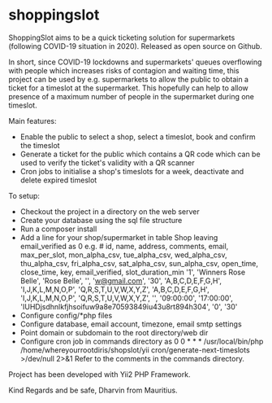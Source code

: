 # shoppingslot
ShoppingSlot aims to be a quick ticketing solution for supermarkets (following COVID-19 situation in 2020).
Released as open source on Github.

In short, since COVID-19 lockdowns and supermarkets' queues overflowing with people which increases risks of contagion and waiting time, this project can be used by e.g. supermarkets to allow the public to obtain a ticket for a timeslot at the supermarket. This hopefully can help to allow presence of a maximum number of people in the supermarket during one timeslot.

Main features:
- Enable the public to select a shop, select a timeslot, book and confirm the timeslot
- Generate a ticket for the public which contains a QR code which can be used to verify the ticket's validity with a QR scanner
- Cron jobs to initialise a shop's timeslots for a week, deactivate and delete expired timeslot

To setup:
- Checkout the project in a directory on the web server
- Create your database using the sql file structure
- Run a composer install
- Add a line for your shop/supermarket in table Shop leaving email_verified as 0
e.g. # id, name, address, comments, email, max_per_slot, mon_alpha_csv, tue_alpha_csv, wed_alpha_csv, thu_alpha_csv, fri_alpha_csv, sat_alpha_csv, sun_alpha_csv, open_time, close_time, key, email_verified, slot_duration_min
'1', 'Winners Rose Belle', 'Rose Belle', '', 'w@gmail.com', '30', 'A,B,C,D,E,F,G,H', 'I,J,K,L,M,N,O,P', 'Q,R,S,T,U,V,W,X,Y,Z', 'A,B,C,D,E,F,G,H', 'I,J,K,L,M,N,O,P', 'Q,R,S,T,U,V,W,X,Y,Z', '', '09:00:00', '17:00:00', 'IUHDjsdhnlkfjhsoifuw9a8e70593849iu43u8rt894h304', '0', '30'
- Configure config/*php files
- Configure database, email account, timezone, email smtp settings
- Point domain or subdomain to the root directory/web dir
- Configure cron job in commands directory as 
0 0 * * * /usr/local/bin/php /home/whereyourrootdiris/shopslot/yii cron/generate-next-timeslots >/dev/null 2>&1
Refer to the comments in the commands directory.

Project has been developed with Yii2 PHP Framework.

Kind Regards and be safe,
Dharvin from Mauritius.
